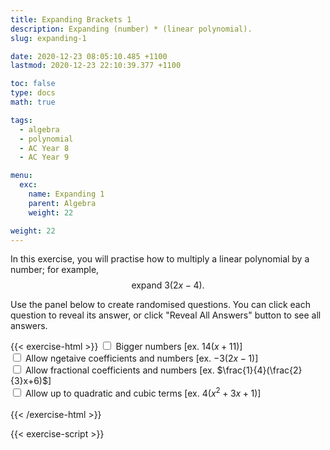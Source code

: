 ```yaml
---
title: Expanding Brackets 1
description: Expanding (number) * (linear polynomial).
slug: expanding-1

date: 2020-12-23 08:05:10.485 +1100
lastmod: 2020-12-23 22:10:39.377 +1100

toc: false
type: docs
math: true

tags:
  - algebra
  - polynomial
  - AC Year 8
  - AC Year 9

menu:
  exc:
    name: Expanding 1
    parent: Algebra
    weight: 22

weight: 22
---
```


In this exercise, you will practise how to multiply a linear polynomial by a number; for example, $$ \text{expand}~3(2x-4). $$

Use the panel below to create randomised questions. You can click each question to reveal its answer, or click "Reveal All Answers" button to see all answers.

{{< exercise-html >}}
<input type="checkbox" id="lg" />
<label for="lg">Bigger numbers [ex. $14(x+11)$] </label><br />
<input type="checkbox" id="neg0" />
<label for="neg0">Allow ngetaive coefficients and numbers [ex. $-3(2x-1)$] </label><br />
<input type="checkbox" id="frac0" />
<label for="frac0">Allow fractional coefficients and numbers [ex. $\frac{1}{4}(\frac{2}{3}x+6)$] </label><br />
<input type="checkbox" id="deg0" />
<label for="deg0">Allow up to quadratic and cubic terms [ex. $4(x^2+3x+1)$] </label><br />
<br>
{{< /exercise-html >}}

{{< exercise-script >}}

<script>
  function genQs() {
    // Question area
    const qbox = document.getElementById("questions");
    const qinst = document.getElementById("instructions");
    // Read value from the form
    const nq = document.getElementById("nq").value;
    let lg,neg0,frac0,deg0;
    [lg,neg0,frac0,deg0] = 
      ["lg","neg0","frac0","deg0"].map(chked);
    // Sanity check
    nqIsNumber = /[\d+]/.test(nq);
    if (!nqIsNumber || nq<1 || nq>10 ) {
      qbox.innerHTML = "Error: Invalid number of questions!";
      return;
    }
    // Coefficients
    const maxCoeff = lg? 19 : 9;
    const poolCoeff = [...arange(1, maxCoeff)];
    const poolNum = [...arange(2, maxCoeff)];
    if (neg0) {
      poolCoeff.push(...arange(-maxCoeff, -1));
      poolNum.push(...arange(-maxCoeff, -1));
    }
    const poolLett = 'abcdefghijklmnpqrstuvwxyz'.split('');
    // Make questions
    qinst.innerHTML = "Expand the following expressions.";
    qbox.innerHTML = "";
    let options = MathJax.getMetricsFor(qbox);
    options.display = false;
    MathJax.texReset();
    for (let i = 0; i < nq; i++) {
      const lett = choice(poolLett);
      const order = deg0? 3 : 1;
      const minOrder = deg0? 2 : 1;
      const generator = () => (!deg0 || yn())? 
        new Frac(choice(poolCoeff), frac0? choice(poolCoeff,"z") : 1) : 0;
      const coeffs = genCoeffs(order, generator, minOrder, 2);
      const poly = new Poly(coeffs, lett);
      let n = 1;
      while (n == 1) {
        n = new Frac(choice(poolNum), frac0? choice(poolNum): 1);
      }
      const qTex = `${n.tex("c")}\\left(${poly.tex()}\\right)`;
      const aTex = `=\\boldsymbol{${poly.mult(n).tex()}}`;
      render(qTex, aTex, options).then((li) => {
        qbox.appendChild(li);
        MathJax.startup.document.clear();
        MathJax.startup.document.updateDocument();
      });
    }
    return;
  }
</script>
